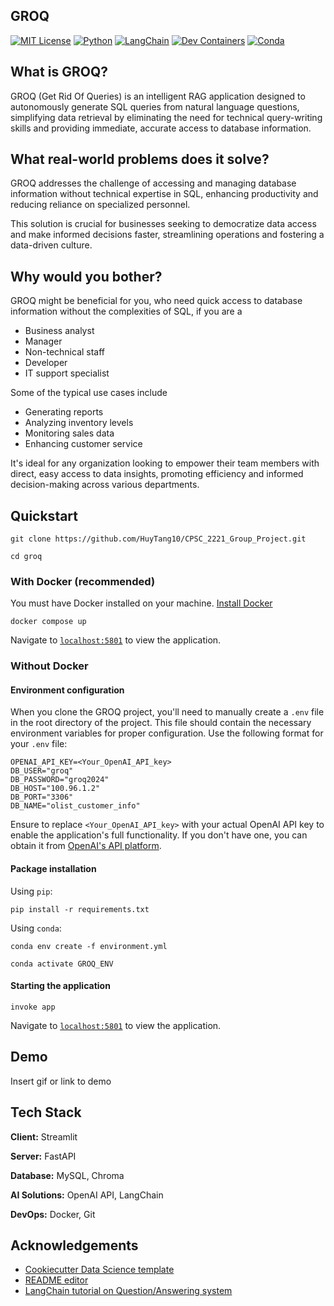 
## GROQ
[![MIT License](https://img.shields.io/badge/License-MIT-green.svg?style=flat)](https://choosealicense.com/licenses/mit/)
[![Python](https://img.shields.io/badge/python-3.11.9-blue?style=flat&logo=python&logoColor=%233776AB&logoSize=auto&link=https%3A%2F%2Fwww.python.org%2Fdownloads%2Frelease%2Fpython-3119%2F)](https://www.python.org/downloads/release/python-3119/)
[![LangChain](https://img.shields.io/badge/langchain-0.2.16-blue?style=flat&logo=langchain&logoColor=%231C3C3C&logoSize=auto)](https://api.python.langchain.com/en/latest/langchain_api_reference.html)
[![Dev Containers](https://img.shields.io/badge/Dev_Containers-Open-blue?style=flat&logo=docker&logoColor=%232496ED&logoSize=auto)]()
[![Conda](https://img.shields.io/badge/conda-supported-blue?style=flat&logo=anaconda&logoColor=%2344A833&logoSize=auto)](https://anaconda.org/anaconda/conda)

## What is GROQ?

GROQ (Get Rid Of Queries) is an intelligent RAG application designed to autonomously generate SQL queries from natural language questions, simplifying data retrieval by eliminating the need for technical query-writing skills and providing immediate, accurate access to database information.

## What real-world problems does it solve?
GROQ addresses the challenge of accessing and managing database information without technical expertise in SQL, enhancing productivity and reducing reliance on specialized personnel. 

This solution is crucial for businesses seeking to democratize data access and make informed decisions faster, streamlining operations and fostering a data-driven culture.

## Why would you bother?
GROQ might be beneficial for you, who need quick access to database information without the complexities of SQL, if you are a
- Business analyst
- Manager
- Non-technical staff
- Developer
- IT support specialist

Some of the typical use cases include
- Generating reports
- Analyzing inventory levels
- Monitoring sales data
- Enhancing customer service

It's ideal for any organization looking to empower their team members with direct, easy access to data insights, promoting efficiency and informed decision-making across various departments.

## Quickstart

```
git clone https://github.com/HuyTang10/CPSC_2221_Group_Project.git
```

```
cd groq
```

### With Docker (recommended)

You must have Docker installed on your machine. [Install Docker](https://docs.docker.com/get-docker/)

```
docker compose up
```

Navigate to [`localhost:5801`](http://localhost:8501/) to view the application.

### Without Docker

#### Environment configuration

When you clone the GROQ project, you'll need to manually create a `.env` file in the root directory of the project. This file should contain the necessary environment variables for proper configuration. Use the following format for your `.env` file:

```
OPENAI_API_KEY=<Your_OpenAI_API_key>
DB_USER="groq"
DB_PASSWORD="groq2024"
DB_HOST="100.96.1.2"
DB_PORT="3306"
DB_NAME="olist_customer_info"
```

Ensure to replace `<Your_OpenAI_API_key>` with your actual OpenAI API key to enable the application's full functionality. If you don't have one, you can obtain it from [OpenAI's API platform](https://platform.openai.com/api-keys).

#### Package installation

Using `pip`:

```
pip install -r requirements.txt
```

Using `conda`:

```
conda env create -f environment.yml
```

```
conda activate GROQ_ENV
```

#### Starting the application

```
invoke app
```

Navigate to [`localhost:5801`](http://localhost:8501/) to view the application.

## Demo

Insert gif or link to demo


## Tech Stack

**Client:** Streamlit

**Server:** FastAPI

**Database:** MySQL, Chroma

**AI Solutions:** OpenAI API, LangChain

**DevOps:** Docker, Git

## Acknowledgements

 - [Cookiecutter Data Science template](https://cookiecutter-data-science.drivendata.org/)
 - [README editor](https://readme.so/)
 - [LangChain tutorial on Question/Answering system](https://python.langchain.com/docs/tutorials/sql_qa/)


